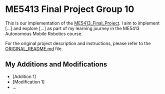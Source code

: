 <!-- markdownlint-disable MD024 -->

# ME5413 Final Project Group 10

This is our implementation of the [ME5413_Final_Project](https://github.com/NUS-Advanced-Robotics-Centre/ME5413_Final_Project). I aim to implement [...] and explore [...] as part of my learning journey in the ME5413 Autonomous Mobile Robotics course.

For the original project description and instructions, please refer to the [ORIGINAL_README.md](ORIGINAL_README.md) file.

## My Additions and Modifications

- [Addition 1]
- [Modification 1]
- ...
